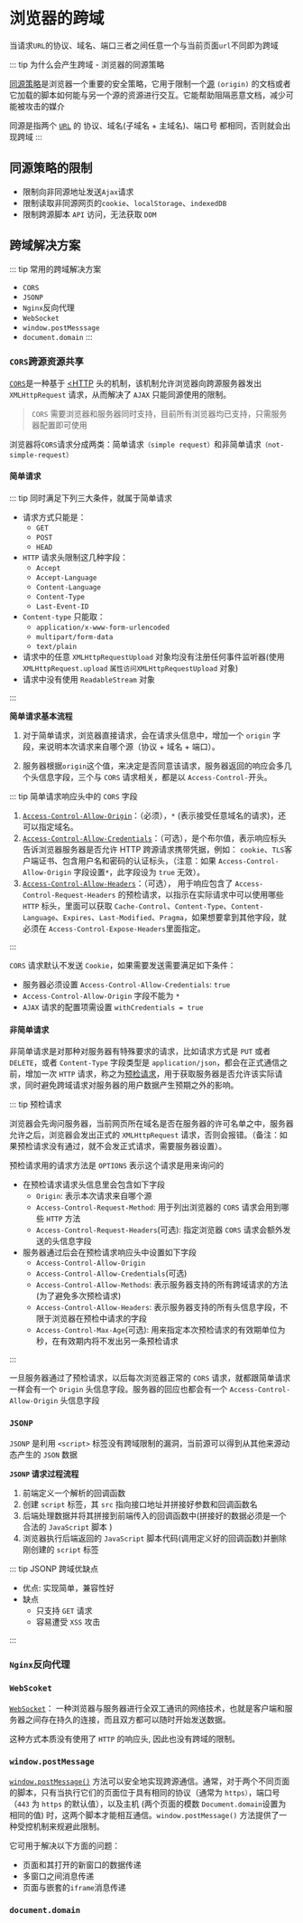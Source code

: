 # 浏览器的跨域

当请求`URL`的协议、域名、端口三者之间任意一个与当前页面`url`不同即为跨域

::: tip 为什么会产生跨域 - 浏览器的同源策略

[<u>同源策略</u>](https://developer.mozilla.org/zh-CN/docs/Web/Security/Same-origin_policy)是浏览器一个重要的安全策略，它用于限制一个[<u>源</u>](https://developer.mozilla.org/zh-CN/docs/Glossary/Origin) `(origin)` 的文档或者它加载的脚本如何能与另一个源的资源进行交互。它能帮助阻隔恶意文档，减少可能被攻击的媒介

同源是指两个 [<u>`URL`</u>](https://developer.mozilla.org/zh-CN/docs/Glossary/URL) 的 协议、域名(子域名 + 主域名)、端口号 都相同，否则就会出现跨域
:::

## 同源策略的限制

- 限制向非同源地址发送`Ajax`请求
- 限制读取非同源网页的`cookie`、`localStorage`、`indexedDB`
- 限制跨源脚本 `API` 访问，无法获取 `DOM`

## 跨域解决方案

::: tip 常用的跨域解决方案

- `CORS`
- `JSONP`
- `Nginx`反向代理
- `WebSocket`
- `window.postMesssage`
- `document.domain`
  :::

### `CORS`跨源资源共享

[<u>`CORS`</u>](https://developer.mozilla.org/zh-CN/docs/Web/HTTP/CORS)是一种基于 [<u><HTTP</u>](https://developer.mozilla.org/zh-CN/docs/Glossary/HTTP) 头的机制，该机制允许浏览器向跨源服务器发出 `XMLHttpRequest` 请求，从而解决了 `AJAX` 只能同源使用的限制。

> `CORS` 需要浏览器和服务器同时支持，目前所有浏览器均已支持，只需服务器配置即可使用

浏览器将`CORS`请求分成两类：简单请求`（simple request）`和非简单请求`（not-simple-request）`

#### 简单请求

::: tip 同时满足下列三大条件，就属于简单请求

- 请求方式只能是：
  - `GET`
  - `POST`
  - `HEAD`
- `HTTP` 请求头限制这几种字段：
  - `Accept`
  - `Accept-Language`
  - `Content-Language`
  - `Content-Type`
  - `Last-Event-ID`
- `Content-type` 只能取：
  - `application/x-www-form-urlencoded`
  - `multipart/form-data`
  - `text/plain`
- 请求中的任意 `XMLHttpRequestUpload` 对象均没有注册任何事件监听器(使用 `XMLHttpRequest.upload` `属性访问XMLHttpRequestUpload` 对象)
- 请求中没有使用 `ReadableStream` 对象

:::

**简单请求基本流程**

1. 对于简单请求，浏览器直接请求，会在请求头信息中，增加一个 `origin` 字段，来说明本次请求来自哪个源（协议 + 域名 + 端口）。

2. 服务器根据`origin`这个值，来决定是否同意该请求，服务器返回的响应会多几个头信息字段，三个与 `CORS` 请求相关，都是以 `Access-Control-`开头。

::: tip 简单请求响应头中的 `CORS` 字段

1. [<u>`Access-Control-Allow-Origin`</u>](https://developer.mozilla.org/zh-CN/docs/Web/HTTP/Headers/Access-Control-Allow-Origin)：（必须），`*` (表示接受任意域名的请求)，还可以指定域名。
2. [<u>`Access-Control-Allow-Credentials`</u>](https://developer.mozilla.org/zh-CN/docs/Web/HTTP/Headers/Access-Control-Allow-Credentials)：（可选），是个布尔值，表示响应标头告诉浏览器服务器是否允许 HTTP 跨源请求携带凭据，例如： `cookie`、`TLS`客户端证书、包含用户名和密码的认证标头，（注意：如果 `Access-Control-Allow-Origin` 字段设置`*`，此字段设为 `true` 无效）。
3. [<u>`Access-Control-Allow-Headers`</u>](https://developer.mozilla.org/zh-CN/docs/Web/HTTP/Headers/Access-Control-Allow-Headers)：（可选）， 用于响应包含了 `Access-Control-Request-Headers` 的预检请求，以指示在实际请求中可以使用哪些 `HTTP` 标头，里面可以获取 `Cache-Control`、`Content-Type`、`Content-Language`、`Expires`、`Last-Modified`、`Pragma`，如果想要拿到其他字段，就必须在 `Access-Control-Expose-Headers`里面指定。

:::

`CORS` 请求默认不发送 `Cookie`，如果需要发送需要满足如下条件：

- 服务器必须设置 `Access-Control-Allow-Credentials`: `true`
- `Access-Control-Allow-Origin` 字段不能为 `*`
- `AJAX` 请求的配置项需设置 `withCredentials = true`

#### 非简单请求

非简单请求是对那种对服务器有特殊要求的请求，比如请求方式是 `PUT` 或者 `DELETE`，或者 `Content-Type` 字段类型是 `application/json`，都会在正式通信之前，增加一次 `HTTP` 请求，称之为[<u>预检请求</u>](https://developer.mozilla.org/zh-CN/docs/Glossary/Preflight_request)，用于获取服务器是否允许该实际请求，同时避免跨域请求对服务器的用户数据产生预期之外的影响。

::: tip 预检请求

浏览器会先询问服务器，当前网页所在域名是否在服务器的许可名单之中，服务器允许之后，浏览器会发出正式的 `XMLHttpRequest` 请求，否则会报错。（备注：如果预检请求没有通过，就不会发正式请求，需要服务器设置）。

预检请求用的请求方法是 `OPTIONS` 表示这个请求是用来询问的

- 在预检请求请求头信息里会包含如下字段
  - `Origin`: 表示本次请求来自哪个源
  - `Access-Control-Request-Method`: 用于列出浏览器的 `CORS` 请求会用到哪些 `HTTP` 方法
  - `Access-Control-Request-Headers`(可选): 指定浏览器 `CORS` 请求会额外发送的头信息字段
- 服务器通过后会在预检请求响应头中设置如下字段
  - `Access-Control-Allow-Origin`
  - `Access-Control-Allow-Credentials`(可选)
  - `Access-Control-Allow-Methods`: 表示服务器支持的所有跨域请求的方法(为了避免多次预检请求)
  - `Access-Control-Allow-Headers`: 表示服务器支持的所有头信息字段，不限于浏览器在预检中请求的字段
  - `Access-Control-Max-Age`(可选): 用来指定本次预检请求的有效期单位为秒，在有效期内将不发出另一条预检请求

:::

一旦服务器通过了预检请求，以后每次浏览器正常的 `CORS` 请求，就都跟简单请求一样会有一个 `Origin` 头信息字段。服务器的回应也都会有一个 `Access-Control-Allow-Origin` 头信息字段

### `JSONP`

`JSONP` 是利用 `<script>` 标签没有跨域限制的漏洞，当前源可以得到从其他来源动态产生的 `JSON` 数据

**`JSONP` 请求过程流程**

1. 前端定义一个解析的回调函数
2. 创建 `script` 标签，其 `src` 指向接口地址并拼接好参数和回调函数名
3. 后端处理数据并将其拼接到前端传入的回调函数中(拼接好的数据必须是一个合法的 `JavaScript` 脚本 )
4. 浏览器执行后端返回的 `JavaScript` 脚本代码(调用定义好的回调函数)并删除刚创建的 `script` 标签

::: tip JSONP 跨域优缺点

- 优点: 实现简单，兼容性好
- 缺点
  - 只支持 `GET` 请求
  - 容易遭受 `XSS` 攻击

:::

### `Nginx`反向代理

### `WebScoket`

[<u>`WebSocket`</u>](https://developer.mozilla.org/zh-CN/docs/Web/API/WebSocket)： 一种浏览器与服务器进行全双工通讯的网络技术，也就是客户端和服务器之间存在持久的连接，而且双方都可以随时开始发送数据。

这种方式本质没有使用了 `HTTP` 的响应头, 因此也没有跨域的限制。

### `window.postMessage`

[<u>`window.postMessage()`</u>](https://developer.mozilla.org/zh-CN/docs/Web/API/Window/postMessage) 方法可以安全地实现跨源通信。通常，对于两个不同页面的脚本，只有当执行它们的页面位于具有相同的协议（通常为 `https）`，端口号（`443` 为 `https` 的默认值），以及主机 (两个页面的模数 `Document.domain`设置为相同的值) 时，这两个脚本才能相互通信。`window.postMessage()` 方法提供了一种受控机制来规避此限制。

它可用于解决以下方面的问题：

- 页面和其打开的新窗口的数据传递
- 多窗口之间消息传递
- 页面与嵌套的`iframe`消息传递

### `document.domain`
